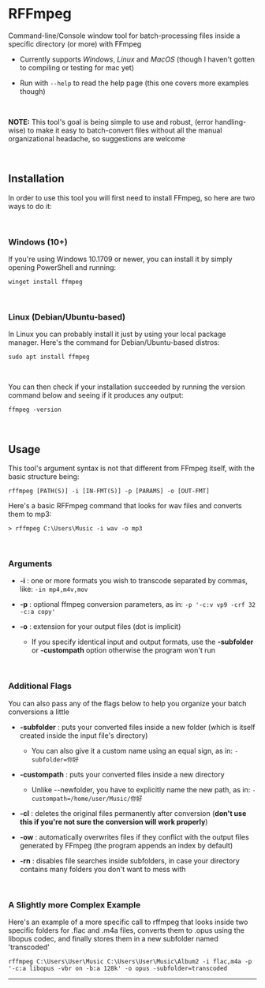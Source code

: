 # **RFFmpeg**

Command-line/Console window tool for batch-processing files inside a specific directory (or more) with FFmpeg

* Currently supports *Windows*, *Linux* and *MacOS* (though I haven't gotten to compiling or testing for mac yet)

* Run with `--help` to read the help page (this one covers more examples though)

<br>

**NOTE:** This tool's goal is being simple to use and robust, (error handling-wise) to make it easy to batch-convert files without all the manual organizational headache, so suggestions are welcome

<br>

## **Installation**

In order to use this tool you will first need to install FFmpeg, so here are two ways to do it:

<br>

### **Windows (10+)**

If you're using Windows 10.1709 or newer, you can install it by simply opening PowerShell and running: 

    winget install ffmpeg

<br>

### **Linux (Debian/Ubuntu-based)**

In Linux you can probably install it just by using your local package manager. Here's the command for Debian/Ubuntu-based distros: 

    sudo apt install ffmpeg

<br>

You can then check if your installation succeeded by running the version command below and seeing if it produces any output:

    ffmpeg -version

<br>

## **Usage**

This tool's argument syntax is not that different from FFmpeg itself, with the basic structure being:
 
    rffmpeg [PATH(S)] -i [IN-FMT(S)] -p [PARAMS] -o [OUT-FMT]

Here's a basic RFFmpeg command that looks for wav files and converts them to mp3:

    > rffmpeg C:\Users\Music -i wav -o mp3
  

<br>

 ### **Arguments**
 

 * **-i**   :   one or more formats you wish to transcode separated by commas, like: `-in mp4,m4v,mov`

 * **-p**   :   optional ffmpeg conversion parameters, as in: `-p '-c:v vp9 -crf 32 -c:a copy'` 

 * **-o**   :   extension for your output files (dot is implicit)

    * If you specify identical input and output formats, use the **-subfolder** or **-custompath** option otherwise the program won't run


<br>

 ### **Additional Flags**

You can also pass any of the flags below to help you organize your batch conversions a little

 * **-subfolder** : puts your converted files inside a new folder (which is itself created inside the input file's directory)
    * You can also give it a custom name using an equal sign, as in: `-subfolder=你好`
 * **-custompath**  : puts your converted files inside a new directory
    * Unlike --newfolder, you have to explicitly name the new path, as in: `-custompath=/home/user/Music/你好`

 * **-cl**       : deletes the original files permanently after conversion (**don't use this if you're not sure the conversion will work properly**)

 * **-ow**       : automatically overwrites files if they conflict with the output files generated by FFmpeg  (the program appends an index by default)

 * **-rn**       : disables file searches inside subfolders, in case your directory contains many folders you  don't want to mess with

<br>

### **A Slightly more Complex Example**

Here's an example of a more specific call to rffmpeg that looks inside two specific folders for .flac and .m4a files, converts them to .opus using the libopus codec, and finally stores them in a new subfolder named 'transcoded'

    rffmpeg C:\Users\User\Music C:\Users\User\Music\Album2 -i flac,m4a -p '-c:a libopus -vbr on -b:a 128k' -o opus -subfolder=transcoded

***
